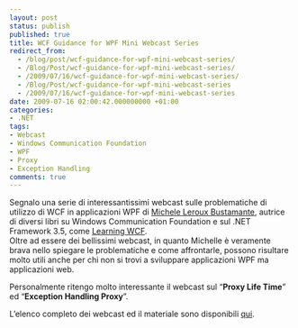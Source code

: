 ```yaml
---
layout: post
status: publish
published: true
title: WCF Guidance for WPF Mini Webcast Series
redirect_from: 
  - /blog/post/wcf-guidance-for-wpf-mini-webcast-series/
  - /Blog/Post/wcf-guidance-for-wpf-mini-webcast-series/
  - /2009/07/16/wcf-guidance-for-wpf-mini-webcast-series/
  - /Blog/Post/wcf-guidance-for-wpf-mini-webcast-series
  - /2009/07/16/wcf-guidance-for-wpf-mini-webcast-series
date: 2009-07-16 02:00:42.000000000 +01:00
categories:
- .NET
tags:
- Webcast
- Windows Communication Foundation
- WPF
- Proxy
- Exception Handling
comments: true
---
```

<p>Segnalo una serie di interessantissimi webcast sulle problematiche di utilizzo di WCF in applicazioni WPF di <a target="_blank" rel="nofollow" href="http://www.dasblonde.net/" title="Michele Leroux Bustamante's Blog">Michele Leroux Bustamante</a>, autrice di diversi libri su Windows Communication Foundation e sul .NET Framework 3.5, come <a target="_blank" rel="nofollow" href="http://www.amazon.com/Learning-WCF-Hands-Michele-Bustamante/dp/0596101627/ref=sr_1_1?ie=UTF8&amp;s=books&amp;qid=1247691290&amp;sr=8-1" title="Learning WCF">Learning WCF</a>.     <br />
Oltre ad essere dei bellissimi webcast, in quanto Michelle &egrave; veramente brava nello spiegare le problematiche e come affrontarle, possono risultare molto utili anche per chi non si trovi a sviluppare applicazioni WPF ma applicazioni web.</p>
<p>Personalmente ritengo molto interessante il webcast sul &ldquo;<strong>Proxy Life Time</strong>&rdquo; ed &ldquo;<strong>Exception Handling Proxy</strong>&rdquo;.</p>
<p>L&rsquo;elenco completo dei webcast ed il materiale sono disponibili <a target="_blank" href="http://wcfguidanceforwpf.codeplex.com/Release/ProjectReleases.aspx?ReleaseId=28192#DownloadId=70901" title="WCF Guidance for WPF Mini Webcast Series">qui</a>.</p>
